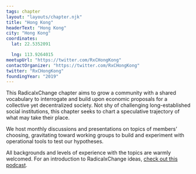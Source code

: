 ```yaml
---
tags: chapter
layout: "layouts/chapter.njk"
title: "Hong Kong"
headerText: "Hong Kong"
city: "Hong Kong"
coordinates:
  lat: 22.5352091

  lng: 113.9264015
meetupUrl: "https://twitter.com/RxCHongKong"
contactOrganizer: "https://twitter.com/RxCHongKong"
twitter: "RxCHongKong"
foundingYear: "2019"
---
```


This RadicalxChange chapter aims to grow a community with a shared vocabulary to interrogate and build upon economic proposals for a collective yet decentralized society. Not shy of challenging long-established social institutions, this chapter seeks to chart a speculative trajectory of what may take their place.

We host monthly discussions and presentations on topics of members’ choosing, gravitating toward working groups to build and experiment with operational tools to test our hypotheses.

All backgrounds and levels of experience with the topics are warmly welcomed. For an introduction to RadicalxChange ideas, [check out this podcast](https://80000hours.org/podcast/episodes/glen-weyl-radically-reforming-capitalism-and-democracy/).
